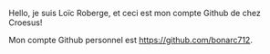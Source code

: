 Hello, je suis Loïc Roberge, et ceci est mon compte Github de chez Croesus!

Mon compte Github personnel est https://github.com/bonarc712.
